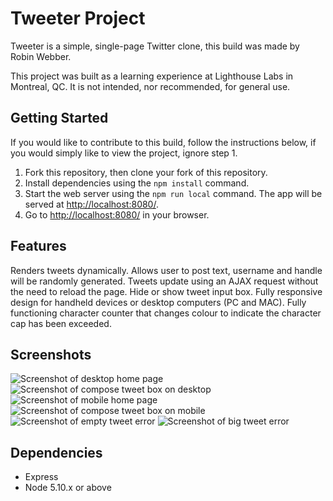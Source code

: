 # Tweeter Project

Tweeter is a simple, single-page Twitter clone, this build was made by Robin Webber.

This project was built as a learning experience at Lighthouse Labs in Montreal, QC. It is not intended, nor recommended, for general use.

## Getting Started
If you would like to contribute to this build, follow the instructions below, if you would simply like to view the project, ignore step 1.

1. Fork this repository, then clone your fork of this repository.
2. Install dependencies using the `npm install` command.
3. Start the web server using the `npm run local` command. The app will be served at <http://localhost:8080/>.
4. Go to <http://localhost:8080/> in your browser.

## Features

Renders tweets dynamically.
Allows user to post text, username and handle will be randomly generated.
Tweets update using an AJAX request without the need to reload the page.
Hide or show tweet input box.
Fully responsive design for handheld devices or desktop computers (PC and MAC).
Fully functioning character counter that changes colour to indicate the character cap has been exceeded.

## Screenshots

![Screenshot of desktop home page](https://github.com/robinwebber/tweeter/blob/master/docs/desktopHome.png?raw=true)
![Screenshot of compose tweet box on desktop](https://github.com/robinwebber/tweeter/blob/master/docs/desktopComposeTweetDown.png?raw=true)
![Screenshot of mobile home page](https://github.com/robinwebber/tweeter/blob/master/docs/mobileHome.png?raw=true)
![Screenshot of compose tweet box on mobile](https://github.com/robinwebber/tweeter/blob/master/docs/mobileComposeTweetDown.png?raw=true)
![Screenshot of empty tweet error](https://github.com/robinwebber/tweeter/blob/master/docs/emptyTweetError.png?raw=true)
![Screenshot of big tweet error](https://github.com/robinwebber/tweeter/blob/master/docs/bigTweetError.png?raw=true)

## Dependencies

- Express
- Node 5.10.x or above
